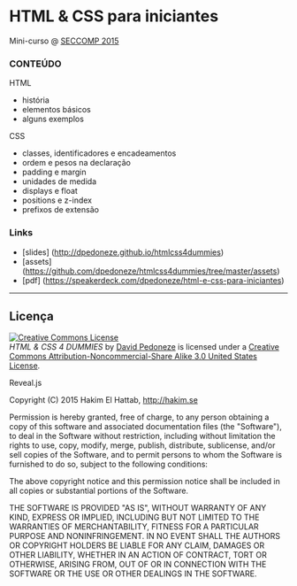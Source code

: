 # HTML & CSS para iniciantes

Mini-curso @ [SECCOMP 2015](http://seccomp-unesp.github.io)

### CONTEÚDO
HTML
- história
- elementos básicos
- alguns exemplos

CSS
- classes, identificadores e encadeamentos
- ordem e pesos na declaração
- padding e margin
- unidades de medida
- displays e float
- positions e z-index
- prefixos de extensão

### Links

- [slides] (http://dpedoneze.github.io/htmlcss4dummies)
- [assets] (https://github.com/dpedoneze/htmlcss4dummies/tree/master/assets)
- [pdf] (https://speakerdeck.com/dpedoneze/html-e-css-para-iniciantes)

---


## Licença
<a rel="license" href="http://creativecommons.org/licenses/by-nc-sa/3.0/us/"><img alt="Creative Commons License" style="border-width:0" src="http://i.creativecommons.org/l/by-nc-sa/3.0/us/88x31.png" /></a><br />
<span xmlns:dc="http://purl.org/dc/elements/1.1/" property="dc:title"><em>HTML & CSS 4 DUMMIES</em></span> by <a xmlns:cc="http://creativecommons.org/ns#" href="http://github.com/dpedoneze" property="cc:attributionName" rel="cc:attributionURL">David Pedoneze</a> 
is licensed under a <a rel="license" href="http://creativecommons.org/licenses/by-nc-sa/3.0/us/">Creative Commons Attribution-Noncommercial-Share Alike 3.0 United States License</a>.<br />


Reveal.js

Copyright (C) 2015 Hakim El Hattab, http://hakim.se

Permission is hereby granted, free of charge, to any person obtaining a copy
of this software and associated documentation files (the "Software"), to deal
in the Software without restriction, including without limitation the rights
to use, copy, modify, merge, publish, distribute, sublicense, and/or sell
copies of the Software, and to permit persons to whom the Software is
furnished to do so, subject to the following conditions:

The above copyright notice and this permission notice shall be included in
all copies or substantial portions of the Software.

THE SOFTWARE IS PROVIDED "AS IS", WITHOUT WARRANTY OF ANY KIND, EXPRESS OR
IMPLIED, INCLUDING BUT NOT LIMITED TO THE WARRANTIES OF MERCHANTABILITY,
FITNESS FOR A PARTICULAR PURPOSE AND NONINFRINGEMENT. IN NO EVENT SHALL THE
AUTHORS OR COPYRIGHT HOLDERS BE LIABLE FOR ANY CLAIM, DAMAGES OR OTHER
LIABILITY, WHETHER IN AN ACTION OF CONTRACT, TORT OR OTHERWISE, ARISING FROM,
OUT OF OR IN CONNECTION WITH THE SOFTWARE OR THE USE OR OTHER DEALINGS IN
THE SOFTWARE.

